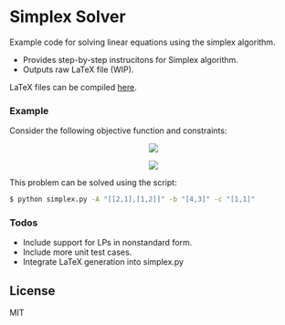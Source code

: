 # Simplex Solver

Example code for solving linear equations using the simplex algorithm.

  - Provides step-by-step instrucitons for Simplex algorithm.
  - Outputs raw LaTeX file (WIP).

LaTeX files can be compiled [here].

### Example

Consider the following objective function and constraints:

<p align="center">
  <img src="https://raw.githubusercontent.com/MichaelStott/SimplexSolver/master/img/example1a.png">
</p>
<p align="center">
  <img src="https://raw.githubusercontent.com/MichaelStott/SimplexSolver/master/img/example1b.png">
</p>
This problem can be solved using the script:

```sh
$ python simplex.py -A "[[2,1],[1,2]]" -b "[4,3]" -c "[1,1]"
```

### Todos

 - Include support for LPs in nonstandard form.
 - Include more unit test cases.
 - Integrate LaTeX generation into simplex.py

License
----

MIT

   [here]: <https://latexbase.com/>